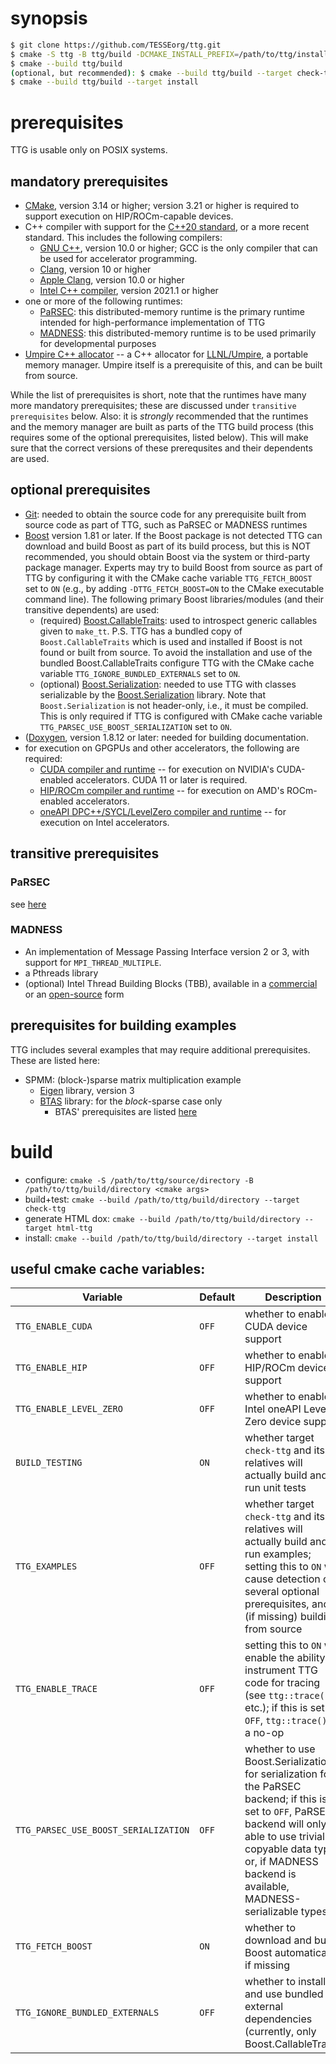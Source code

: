 # synopsis

```sh
$ git clone https://github.com/TESSEorg/ttg.git
$ cmake -S ttg -B ttg/build -DCMAKE_INSTALL_PREFIX=/path/to/ttg/install [optional cmake args]
$ cmake --build ttg/build
(optional, but recommended): $ cmake --build ttg/build --target check-ttg
$ cmake --build ttg/build --target install
```

# prerequisites

TTG is usable only on POSIX systems.

## mandatory prerequisites
- [CMake](https://cmake.org/), version 3.14 or higher; version 3.21 or higher is required to support execution on HIP/ROCm-capable devices.
- C++ compiler with support for the [C++20 standard](http://www.iso.org/standard/68564.html), or a more recent standard. This includes the following compilers:
  - [GNU C++](https://gcc.gnu.org/), version 10.0 or higher; GCC is the only compiler that can be used for accelerator programming.
  - [Clang](https://clang.llvm.org/), version 10 or higher
  - [Apple Clang](https://en.wikipedia.org/wiki/Xcode), version 10.0 or higher
  - [Intel C++ compiler](https://software.intel.com/en-us/c-compilers), version 2021.1 or higher
- one or more of the following runtimes:
  - [PaRSEC](https://bitbucket.org/icldistcomp/parsec): this distributed-memory runtime is the primary runtime intended for high-performance implementation of TTG
  - [MADNESS](https://github.org/m-a-d-n-e-s-s/madness): this distributed-memory runtime is to be used primarily for developmental purposes
- [Umpire C++ allocator](github.com/ValeevGroup/umpire-cxx-allocator) -- a C++ allocator for [LLNL/Umpire](https://github.com/LLNL/Umpire), a portable memory manager. Umpire itself is a prerequisite of this, and can be built from source.

While the list of prerequisites is short, note that the runtimes have many more mandatory prerequisites; these are discussed under `transitive prerequisites` below.
Also: it is _strongly_ recommended that the runtimes and the memory manager are built as parts of the TTG build process (this requires some of the optional prerequisites, listed below). This will make sure that the correct versions of these prerequsites and their dependents are used.

## optional prerequisites
- [Git](https://git-scm.com): needed to obtain the source code for any prerequisite built from source code as part of TTG, such as PaRSEC or MADNESS runtimes
- [Boost](https://boost.org/) version 1.81 or later. If the Boost package is not detected TTG can download and build Boost as part of its build process, but this is NOT recommended, you should obtain Boost via the system or third-party package manager. Experts may try to build Boost from source as part of TTG by configuring it with the CMake cache variable `TTG_FETCH_BOOST` set to `ON` (e.g., by adding `-DTTG_FETCH_BOOST=ON` to the CMake executable command line). The following primary Boost libraries/modules (and their transitive dependents) are used:
  - (required) [Boost.CallableTraits](): used to introspect generic callables given to `make_tt`. P.S. TTG has a bundled copy of `Boost.CallableTraits` which is used and installed if Boost is not found or built from source. To avoid the installation and use of the bundled Boost.CallableTraits configure TTG with the CMake cache variable `TTG_IGNORE_BUNDLED_EXTERNALS` set to `ON`.
  - (optional) [Boost.Serialization](https://www.boost.org/doc/libs/master/libs/serialization/doc/index.html): needed to use TTG with classes serializable by the [Boost.Serialization](https://www.boost.org/doc/libs/master/libs/serialization/doc/index.html) library. Note that `Boost.Serialization` is not header-only, i.e., it must be compiled. This is only required if TTG is configured with CMake cache variable `TTG_PARSEC_USE_BOOST_SERIALIZATION` set to `ON`.
- ([Doxygen](http://www.doxygen.nl/), version 1.8.12 or later: needed for building documentation.
- for execution on GPGPUs and other accelerators, the following are required:
  - [CUDA compiler and runtime](https://developer.nvidia.com/cuda-zone) -- for execution on NVIDIA's CUDA-enabled accelerators. CUDA 11 or later is required.
  - [HIP/ROCm compiler and runtime](https://developer.nvidia.com/cuda-zone) -- for execution on AMD's ROCm-enabled accelerators.
  - [oneAPI DPC++/SYCL/LevelZero compiler and runtime](https://developer.nvidia.com/cuda-zone) -- for execution on Intel accelerators.

## transitive prerequisites

### PaRSEC
see [here](https://bitbucket.org/icldistcomp/parsec/src/master/INSTALL.rst#rst-header-id1)

### MADNESS
- An implementation of Message Passing Interface version 2 or 3, with support for `MPI_THREAD_MULTIPLE`.
- a Pthreads library
- (optional) Intel Thread Building Blocks (TBB), available in a [commercial](software.intel.com/tbb) or an [open-source](https://www.threadingbuildingblocks.org/) form

## prerequisites for building examples

TTG includes several examples that may require additional prerequisites. These are listed here:
- SPMM: (block-)sparse matrix multiplication example
  - [Eigen](https://eigen.tuxfamily.org/) library, version 3
  - [BTAS](https://github.com/ValeevGroup/BTAS) library: for the _block_-sparse case only
    - BTAS' prerequisites are listed [here](https://github.com/ValeevGroup/BTAS#prerequisites)

# build
- configure: `cmake -S /path/to/ttg/source/directory -B /path/to/ttg/build/directory <cmake args>`
- build+test: `cmake --build /path/to/ttg/build/directory --target check-ttg`
- generate HTML dox: `cmake --build /path/to/ttg/build/directory --target html-ttg`
- install: `cmake --build /path/to/ttg/build/directory --target install`

## useful cmake cache variables:

| Variable                             | Default | Description                                                                                                                                                                                                                                  |
|--------------------------------------|---------|----------------------------------------------------------------------------------------------------------------------------------------------------------------------------------------------------------------------------------------------|
| `TTG_ENABLE_CUDA`                    | `OFF`   | whether to enable CUDA device support                                                                                                                                                                                                        |
| `TTG_ENABLE_HIP`                     | `OFF`   | whether to enable HIP/ROCm device support                                                                                                                                                                                                    |
| `TTG_ENABLE_LEVEL_ZERO`              | `OFF`   | whether to enable Intel oneAPI Level Zero device support                                                                                                                                                                                     |
| `BUILD_TESTING`                      | `ON`    | whether target `check-ttg` and its relatives will actually build and run unit tests                                                                                                                                                          |
| `TTG_EXAMPLES`                       | `OFF`   | whether target `check-ttg` and its relatives will actually build and run examples; setting this to `ON` will cause detection of several optional prerequisites, and (if missing) building from source                                        |
| `TTG_ENABLE_TRACE`                   | `OFF`   | setting this to `ON` will enable the ability to instrument TTG code for tracing (see `ttg::trace()`, etc.); if this is set to `OFF`, `ttg::trace()` is a no-op                                                                               |
| `TTG_PARSEC_USE_BOOST_SERIALIZATION` | `OFF`   | whether to use Boost.Serialization for serialization for the PaRSEC backend; if this is set to `OFF`, PaRSEC backend will only be able to use trivially-copyable data types or, if MADNESS backend is available, MADNESS-serializable types. |
| `TTG_FETCH_BOOST`                    | `ON`    | whether to download and build Boost automatically, if missing                                                                                                                                                                                |
| `TTG_IGNORE_BUNDLED_EXTERNALS`       | `OFF`   | whether to install and use bundled external dependencies (currently, only Boost.CallableTraits)                                                                                                                                              |
